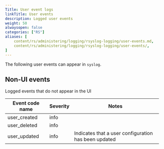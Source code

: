 ```yaml
---
Title: User event logs
linkTitle: User events
description: Logged user events
weight: 50
alwaysopen: false
categories: ["RS"]
aliases: [
    content/rs/administering/logging/rsyslog-logging/user-events.md,
    content/rs/administering/logging/rsyslog-logging/user-events/,
]
---
```


The following user events can appear in `syslog`.

## Non-UI events

Logged events that do not appear in the UI

| Event code name | Severity | Notes |
|-----------------|----------|-------|
| user_created | info |  |
| user_deleted | info |  |
| user_updated | info | Indicates that a user configuration has been updated |
